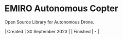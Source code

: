 # EMIRO Autonomous Copter

Open Source Library for Autonomous Drone.

| Created 		| 30 September 2023  	|
| Finished 		| -  					|